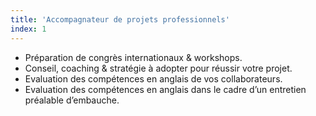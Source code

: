 ```yaml
---
title: 'Accompagnateur de projets professionnels'
index: 1
---
```

- Préparation de congrès internationaux & workshops. 
- Conseil, coaching & stratégie à adopter pour réussir votre projet.
- Evaluation des compétences en anglais de vos collaborateurs.
- Evaluation des compétences en anglais dans le cadre d’un entretien préalable d’embauche.